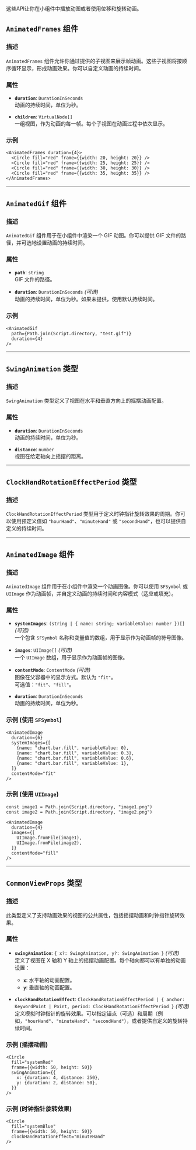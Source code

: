 这些API让你在小组件中播放动图或者使用位移和旋转动画。

## `AnimatedFrames` 组件

### 描述
`AnimatedFrames` 组件允许你通过提供的子视图来展示帧动画。这些子视图将按顺序循环显示，形成动画效果。你可以自定义动画的持续时间。

### 属性
- **`duration`**: `DurationInSeconds`  
  动画的持续时间，单位为秒。
  
- **`children`**: `VirtualNode[]`  
  一组视图，作为动画的每一帧。每个子视图在动画过程中依次显示。

### 示例
```tsx
<AnimatedFrames duration={4}>
  <Circle fill="red" frame={{width: 20, height: 20}} />
  <Circle fill="red" frame={{width: 25, height: 25}} />
  <Circle fill="red" frame={{width: 30, height: 30}} />
  <Circle fill="red" frame={{width: 35, height: 35}} />
</AnimatedFrames>
```

---

## `AnimatedGif` 组件

### 描述
`AnimatedGif` 组件用于在小组件中渲染一个 GIF 动图。你可以提供 GIF 文件的路径，并可选地设置动画的持续时间。

### 属性
- **`path`**: `string`  
  GIF 文件的路径。
  
- **`duration`**: `DurationInSeconds` _(可选)_  
  动画的持续时间，单位为秒。如果未提供，使用默认持续时间。

### 示例
```tsx
<AnimatedGif
  path={Path.join(Script.directory, "test.gif")}
  duration={4}
/>
```

---

## `SwingAnimation` 类型

### 描述
`SwingAnimation` 类型定义了视图在水平和垂直方向上的摇摆动画配置。

### 属性
- **`duration`**: `DurationInSeconds`  
  动画的持续时间，单位为秒。

- **`distance`**: `number`  
  视图在给定轴向上摇摆的距离。

---

## `ClockHandRotationEffectPeriod` 类型

### 描述
`ClockHandRotationEffectPeriod` 类型用于定义时钟指针旋转效果的周期。你可以使用预定义值如 `"hourHand"`、`"minuteHand"` 或 `"secondHand"`，也可以提供自定义的持续时间。

---

## `AnimatedImage` 组件

### 描述
`AnimatedImage` 组件用于在小组件中渲染一个动画图像。你可以使用 `SFSymbol` 或 `UIImage` 作为动画帧，并自定义动画的持续时间和内容模式（适应或填充）。

### 属性
- **`systemImages`**: `(string | { name: string; variableValue: number })[]` _(可选)_  
  一个包含 `SFSymbol` 名称和变量值的数组，用于显示作为动画帧的符号图像。
  
- **`images`**: `UIImage[]` _(可选)_  
  一个 `UIImage` 数组，用于显示作为动画帧的图像。

- **`contentMode`**: `ContentMode` _(可选)_  
  图像在父容器中的显示方式。默认为 `"fit"`。  
  可选值：`"fit"`、`"fill"`。

- **`duration`**: `DurationInSeconds`  
  动画的持续时间，单位为秒。

### 示例 (使用 `SFSymbol`)
```tsx
<AnimatedImage
  duration={6}
  systemImages={[
    {name: "chart.bar.fill", variableValue: 0},
    {name: "chart.bar.fill", variableValue: 0.3},
    {name: "chart.bar.fill", variableValue: 0.6},
    {name: "chart.bar.fill", variableValue: 1},
  ]}
  contentMode="fit"
/>
```

### 示例 (使用 `UIImage`)
```tsx
const image1 = Path.join(Script.directory, "image1.png")
const image2 = Path.join(Script.directory, "image2.png")

<AnimatedImage
  duration={4}
  images={[
    UIImage.fromFile(image1),
    UIImage.fromFile(image2),
  ]}
  contentMode="fill"
/>
```

---

## `CommonViewProps` 类型

### 描述
此类型定义了支持动画效果的视图的公共属性，包括摇摆动画和时钟指针旋转效果。

### 属性
- **`swingAnimation`**: `{ x?: SwingAnimation, y?: SwingAnimation }` _(可选)_  
  定义了视图在 X 轴和 Y 轴上的摇摆动画配置。每个轴向都可以有单独的动画设置：
  - **`x`**: 水平轴的动画配置。
  - **`y`**: 垂直轴的动画配置。

- **`clockHandRotationEffect`**: `ClockHandRotationEffectPeriod | { anchor: KeywordPoint | Point, period: ClockHandRotationEffectPeriod }` _(可选)_  
  定义模拟时钟指针的旋转效果。可以指定锚点（可选）和周期（例如，`"hourHand"`、`"minuteHand"`、`"secondHand"`），或者提供自定义的旋转持续时间。

### 示例 (摇摆动画)
```tsx
<Circle
  fill="systemRed"
  frame={{width: 50, height: 50}}
  swingAnimation={{
    x: {duration: 4, distance: 250},
    y: {duration: 2, distance: 50},
  }}
/>
```

### 示例 (时钟指针旋转效果)
```tsx
<Circle
  fill="systemBlue"
  frame={{width: 50, height: 50}}
  clockHandRotationEffect="minuteHand"
/>
```